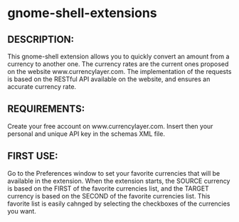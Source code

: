 # gnome-shell-extensions

<h2>DESCRIPTION:</h2>
<p>This gnome-shell extension allows you to quickly convert an amount from a currency to another one.
The currency rates are the current ones proposed on the website www.currencylayer.com. The implementation of the requests is based on the RESTful API available on the website, and ensures an accurate currency rate.</p>

<h2>REQUIREMENTS:</h2>
<p>Create your free account on www.currencylayer.com. Insert then your personal and unique API key in the schemas XML file.</p>

<h2>FIRST USE:</h2>
<p>Go to the Preferences window to set your favorite currencies that will be available in the extension.
When the extension starts, the SOURCE currency is based on the FIRST of the favorite currencies list, and the TARGET currency is based on the SECOND of the favorite currencies list. This favorite list is easily cahnged by selecting the checkboxes of the currencies you want.</p>

